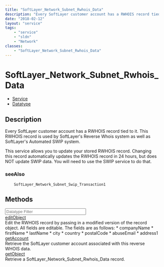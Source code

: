 ```yaml
---
title: "SoftLayer_Network_Subnet_Rwhois_Data"
description: "Every SoftLayer customer account has a RWHOIS record tied to it.  This RWHOIS record is used by SoftLayer's Reverse Whoi... "
date: "2018-02-12"
layout: "service"
tags:
    - "service"
    - "sldn"
    - "Network"
classes:
    - "SoftLayer_Network_Subnet_Rwhois_Data"
---
```

# SoftLayer_Network_Subnet_Rwhois_Data
<div id='service-datatype'>
    <ul id='sldn-reference-tabs'>
    <li id='service'> <a href='/reference/services/SoftLayer_Network_Subnet_Rwhois_Data' >Service</a></li>    <li id='datatype'> <a href='/reference/datatypes/SoftLayer_Network_Subnet_Rwhois_Data' >Datatype</a></li>
    </ul>
</div>

## Description
Every SoftLayer customer account has a RWHOIS record tied to it.  This RWHOIS record is used by SoftLayer's Reverse Whois system as well as SoftLayer's Automated SWIP system. 

This service allows you to update your stored RWHOIS record.  Changing this record automatically updates the RWHOIS record in 24 hours, but does NOT update SWIP data.  You will need to use the SWIP service to do that. 
### seeAlso
        SoftLayer_Network_Subnet_Swip_Transaction1                
        
<div id="properties" class="content">
    <h2>Methods</h2>
    <div class="view-filters">
        <div class="clearfix">
            <div class="search-input-box">
                <input placeholder="Datatype Filter" onkeyup="titleSearch(inputId='edit-combine', divId='method-div', elementClass='method-row')" 
                    type="text" id="edit-combine" value="" size="30" maxlength="128" class="form-text">
            </div>
        </div>
    </div>
    <div id="method-div">
            <div class="method-row">
                        <span class='view-field-title'><a href='/reference/services/SoftLayer_Network_Subnet_Rwhois_Data/editObject'> editObject</a> </span>
            <div class='views-field-body'>Edit the RWHOIS record by passing in a modified version of the record object. All fields are editable. The fields are as follows: 
* companyName
* firstName
* lastName
* city
* country
* postalCode
* abuseEmail
* address1</div>
        </div>
            <div class="method-row">
                        <span class='view-field-title'><a href='/reference/services/SoftLayer_Network_Subnet_Rwhois_Data/getAccount'> getAccount</a> </span>
            <div class='views-field-body'>Retrieve the SoftLayer customer account associated with this reverse WHOIS data.</div>
        </div>
            <div class="method-row">
                        <span class='view-field-title'><a href='/reference/services/SoftLayer_Network_Subnet_Rwhois_Data/getObject'> getObject</a> </span>
            <div class='views-field-body'>Retrieve a SoftLayer_Network_Subnet_Rwhois_Data record.</div>
        </div>
        </div>
</div>


